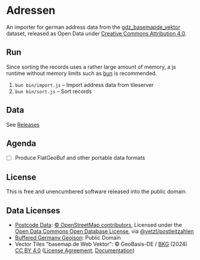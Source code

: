 # Adressen

An importer for german address data from the [gdz_basemapde_vektor](https://gdz.bkg.bund.de/index.php/default/open-data/gdz-basemapde-vektor-gdz-basemapde-vektor.html) dataset, released as Open Data under [Creative Commons Attribution 4.0](https://creativecommons.org/licenses/by/4.0/).

## Run

Since sorting the records uses a rather large amount of memory, a js runtime without memory limits such as [bun](https://bun.sh/) is recommended.

1. `bun bin/import.js` – Import address data from tileserver
2. `bun bin/sort.js` – Sort records

## Data

See [Releases](https://github.com/yetzt/adressen/releases)

## Agenda

* [ ] Produce FlatGeoBuf and other portable data formats

## License

This is free and unencumbered software released into the public domain.

## Data Licenses

* [Postcode Data](static/polstleitzahlen.topojson.br): [© OpenStreetMap contributors](https://www.openstreetmap.org/copyright), Licensed under the [Open Data Commons Open Database License](https://opendatacommons.org/licenses/odbl/), via [@yetzt/postleitzahlen](https://github.com/yetzt/postleitzahlen)
* [Buffered Germany Geojson](static/de.geojson): Public Domain
* Vector Tiles "basemap.de Web Vektor": © GeoBasis-DE / [BKG](https://www.bkg.bund.de/) (2024) [CC BY 4.0](https://creativecommons.org/licenses/by/4.0/) ([License Agreement](https://sgx.geodatenzentrum.de/web_public/gdz/dokumentation/deu/basemap.de_web_vektor.pdf#%5B%7B%22num%22%3A32%2C%22gen%22%3A0%7D%2C%7B%22name%22%3A%22XYZ%22%7D%2C68%2C738%2C0%5D), [Documentation](https://basemap.de/data/produkte/web_vektor/meta/bm_web_vektor_datenmodell.html#Adresse))
